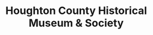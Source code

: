 ---
layout: repo
title: "Houghton County Historical Museum & Society"
id: 4077
permalink: repos/4077/
---